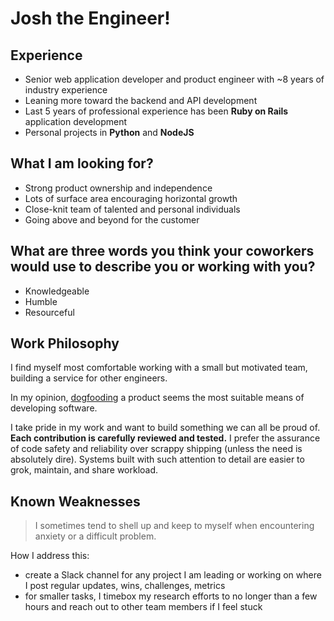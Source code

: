 # Josh the Engineer!


## Experience

- Senior web application developer and product engineer with ~8 years of industry experience
- Leaning more toward the backend and API development
- Last 5 years of professional experience has been **Ruby on Rails** application development
- Personal projects in **Python** and **NodeJS**


## What I am looking for?

- Strong product ownership and independence
- Lots of surface area encouraging horizontal growth
- Close-knit team of talented and personal individuals
- Going above and beyond for the customer


## What are three words you think your coworkers would use to describe you or working with you?

- Knowledgeable
- Humble
- Resourceful


## Work Philosophy

I find myself most comfortable working with a small but motivated team, building a service for other engineers.

In my opinion, [dogfooding](https://en.wikipedia.org/wiki/Eating_your_own_dog_food) a product seems the most suitable means of developing software.

I take pride in my work and want to build something we can all be proud of. **Each contribution is carefully reviewed and tested.** I prefer the assurance of code safety and reliability over scrappy shipping (unless the need is absolutely dire). Systems built with such attention to detail are easier to grok, maintain, and share workload.


## Known Weaknesses

> I sometimes tend to shell up and keep to myself when encountering anxiety or a difficult problem.

How I address this:
- create a Slack channel for any project I am leading or working on where I post regular updates, wins, challenges, metrics
- for smaller tasks, I timebox my research efforts to no longer than a few hours and reach out to other team members if I feel stuck
